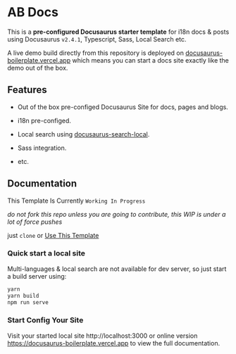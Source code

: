 # AB Docs

This is a **pre-configured Docusaurus starter template** for i18n docs & posts using Docusaurus `v2.4.1`, Typescript, Sass, Local Search etc.

A live demo build directly from this repository is deployed on [docusaurus-boilerplate.vercel.app](https://docusaurus-boilerplate.vercel.app) which means you can start a docs site exactly like the demo out of the box.

## Features

- Out of the box pre-configed Docusaurus Site for docs, pages and blogs.

- i18n pre-configed.

- Local search using [docusaurus-search-local](https://github.com/cmfcmf/docusaurus-search-local).

- Sass integration.

- etc.

## Documentation

This Template Is Currently `Working In Progress`

*do not fork this repo unless you are going to contribute, this WIP is under a lot of force pushes*

just `clone` or [Use This Template](https://github.com/arisac/docusaurus-starter-boilerplate-docs-only/generate)

### Quick start a local site

Multi-languages & local search are not available for dev server, so just start a build server using:

```bash
yarn
yarn build
npm run serve
```

### Start Config Your Site

Visit your started local site http://localhost:3000 or online version https://docusaurus-boilerplate.vercel.app to view the full documentation.
